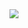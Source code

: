 <img src="https://i.redd.it/228r4jaqsmb31.jpg" />

<!---
BigBoi077/BigBoi077 is a ✨ special ✨ repository because its `README.md` (this file) appears on your GitHub profile.
You can click the Preview link to take a look at your changes.
--->
